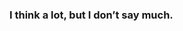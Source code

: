 <!-- ![Jokes Card](https://readme-jokes.vercel.app/api) -->
### I think a lot, but I don’t say much.

<!-- ![Your Repository's Stats](https://github-readme-stats.vercel.app/api/top-langs/?username=c0nfsd&theme=blue-green) -->
<!---
c0nfsd/c0nfsd is a ✨ special ✨ repository because its `README.md` (this file) appears on your GitHub profile.
You can click the Preview link to take a look at your changes.

- 🔭 I’m currently working on ...
- 🌱 I’m currently learning ...
- 👯 I’m looking to collaborate on ...
- 🤔 I’m looking for help with ...
- 💬 Ask me about ...
- 📫 How to reach me: ...
- 😄 Pronouns: ...
- ⚡ Fun fact: ...

--->
